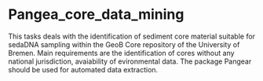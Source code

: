 # Pangea_core_data_mining
This tasks deals with the identification of sediment core material suitable for sedaDNA sampling within the GeoB Core repository of the University of Bremen. Main requirements are the identification of cores without any national jurisdiction, avaiability of evironmental data. The package Pangear should be used for automated data extraction.
